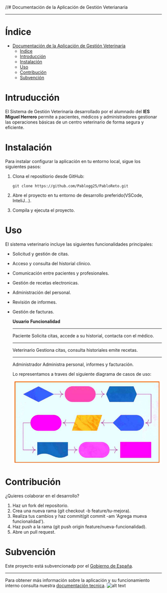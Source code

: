 //# Documentación de la Aplicación de Gestión Veterianaria
________________________________________________________

# Índice

   - [Documentación de la Aplicación de Gestión Veterinaria](/README.md)
        - [Indice](#índice)
        - [Introducción](#intruducción)
        - [Instalación](/README.md)
        - [Uso](/README.md)
        - [Contribución](/README.md)
        - [Subvención](/README.md)

# Intruducción
El Sistema de Gestión Veterinaria desarrollado por el alumnado del **IES Miguel Herrero** permite a pacientes, médicos y administradores gestionar las operaciones básicas de un centro veterinario de forma segura y eficiente.

# Instalación
Para instalar  configurar la aplicación en tu entorno local, sigue los siguientes pasos:

 1. Clona el repositiorio desde GitHub:
        
        git clone https://github.com/Pablogg25/PabloReto.git

 2. Abre el proyecto en tu entorno de desarrollo preferido(VSCode, InteliJ...).

 3. Compila y ejecuta el proyecto.
# Uso
El sistema veterinario incluye las siguientes funcionalidades principales:

- Solicitud y gestión de citas.
- Acceso y consulta del historial clinico.
- Comunicación entre pacientes y profesionales.
- Gestión de recetas electronicas.
- Administración del personal.
- Revisión de informes.
- Gestión de facturas.


    **Usuario**     **Funcionalidad**
    _______________________________________________________________________
    Paciente        Solicita citas, accede a su historial, contacta con el médico.
    _______________________________________________________________________
    Veterinario     Gestiona citas, consulta historiales emite recetas.
    _______________________________________________________________________
    Administrador Administra personal, informes y facturación.

    Lo representamos a traves del siguiente diagrama de casos de uso:

    ![alt text](/Entornos/image.png)
# Contribución

¿Quieres colaborar en el desarrollo?

1. Haz un fork del repositorio.
2. Crea una nueva rama (git checkout -b feature/tu-mejora).
3. Realiza tus cambios y haz commit(git commit -am 'Agrega mueva funcionalidad').
4. Haz push a la rama (git push origin feature/nueva-funcionalidad).
5. Abre un pull request.

# Subvención
Este proyecto está subvencionadp por el [Gobierno de España](https://www.google.com).
_________________________________________________________________________
Para obtener más información sobre la aplicación y su funcionamiento interno consulta nuestra [documentación tecnica](/documentacion-tecnica.md).
![alt text](https://www.educantabria.es/documents/8911298/8913497/logoIESMHP.png/9e9ecc59-329b-3369-b5b5-1929f670eb01?t=1666706242951)        